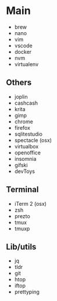 # Main

- brew
- nano
- vim
- vscode
- docker
- nvm
- virtualenv

## Others

- joplin
- cashcash
- krita
- gimp
- chrome
- firefox
- sqlitestudio
- spectacle (osx)
- virtualbox
- openoffice
- insomnia
- gifski
- devToys

## Terminal

- iTerm 2 (osx)
- zsh
- prezto
- tmux
- tmuxp

## Lib/utils

- jq
- tldr
- git
- htop
- iftop
- prettyping
